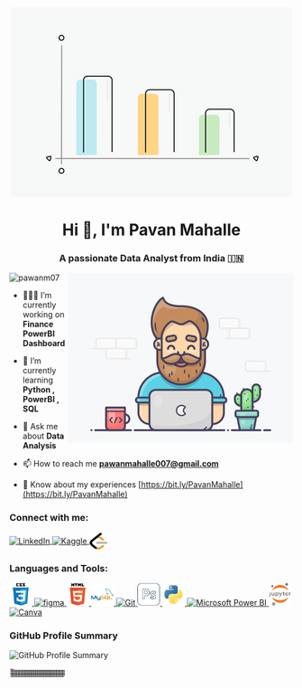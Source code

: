 <p align="center">
  <img src="https://github.com/pawanm07/pawanm07/blob/main/graph.gif" alt="Banner Image" />
</p>
<h1 align="center">Hi 👋, I'm Pavan Mahalle</h1>
<h3 align="center">A passionate Data Analyst from India 🇮🇳</h3>
<img align="right" alt="Coding" width="400" src="https://github.com/pawanm07/pawanm07/blob/main/profile.GIF">
<img src="https://komarev.com/ghpvc/?username=pawanm07&label=Profile%20views&color=0e75b6&style=flat" alt="pawanm07" />
</p>
<p align="center">
  
- 👨🏻‍💻 I’m currently working on **Finance PowerBI Dashboard**

- 🌱 I’m currently learning **Python , PowerBI , SQL**

- 💬 Ask me about **Data Analysis**

- 📫 How to reach me **pawanmahalle007@gmail.com**

- 📄 Know about my experiences [https://bit.ly/PavanMahalle](https://bit.ly/PavanMahalle)


<h3 align="left">Connect with me:</h3>
<p align="left">
<a href="https://www.linkedin.com/in/pavanmahalle/" target="blank">
  <img align="center" src="https://raw.githubusercontent.com/rahuldkjain/github-profile-readme-generator/master/src/images/icons/Social/linked-in-alt.svg" alt="LinkedIn" height="30" width="40" />
</a>
<a href="https://www.kaggle.com/pawanmahalle07" target="blank">
  <img align="center" src="https://raw.githubusercontent.com/rahuldkjain/github-profile-readme-generator/master/src/images/icons/Social/kaggle.svg" alt="Kaggle" height="30" width="40" />
</a>
<a href="https://leetcode.com/u/pawanmahalle007/" target="blank">
  <img align="center" src="https://github.com/pawanm07/pawanm07/blob/main/leetcode.png" alt="LeetCode" height="30" width="32" />
</a>
</p>


<h3 align="left">Languages and Tools:</h3>
<p align="left"> <a href="https://www.w3schools.com/css/" target="_blank" rel="noreferrer"> <img src="https://raw.githubusercontent.com/devicons/devicon/master/icons/css3/css3-original-wordmark.svg" alt="css3" width="40" height="40"/> </a> <a href="https://www.figma.com/" target="_blank" rel="noreferrer"> <img src="https://www.vectorlogo.zone/logos/figma/figma-icon.svg" alt="figma" width="40" height="40"/> </a> <a href="https://www.w3schools.com/html/default.asp" target="_blank" rel="noreferrer"> <img src="https://raw.githubusercontent.com/devicons/devicon/master/icons/html5/html5-original-wordmark.svg" alt="html5" width="40" height="40"/> </a> <a href="https://www.mysql.com/" target="_blank" rel="noreferrer"> <img src="https://raw.githubusercontent.com/devicons/devicon/master/icons/mysql/mysql-original-wordmark.svg" alt="mysql" width="40" height="40"/> </a> <a href="https://git-scm.com/" target="_blank" rel="noreferrer">
    <img src="https://www.vectorlogo.zone/logos/git-scm/git-scm-icon.svg" alt="Git" width="40" height="40"/>
  </a> <a href="https://www.photoshop.com/en" target="_blank" rel="noreferrer"> <img src="https://raw.githubusercontent.com/devicons/devicon/master/icons/photoshop/photoshop-line.svg" alt="photoshop" width="40" height="40"/> </a> <a href="https://www.python.org" target="_blank" rel="noreferrer"> <img src="https://raw.githubusercontent.com/devicons/devicon/master/icons/python/python-original.svg" alt="python" width="40" height="40"/> </a> <a href="https://powerbi.microsoft.com/" target="_blank" rel="noreferrer"> <img src="https://www.vectorlogo.zone/logos/microsoft_powerbi/microsoft_powerbi-icon.svg" alt="Microsoft Power BI" width="40" height="40"/> </a>  </a> <a href="https://jupyter.org/" target="_blank" rel="noreferrer"> <img src="https://raw.githubusercontent.com/devicons/devicon/master/icons/jupyter/jupyter-original-wordmark.svg" alt="Jupyter Notebook" width="40" height="40"/> </a>  <a href="https://www.canva.com/" target="_blank" rel="noreferrer"> <img src="https://www.vectorlogo.zone/logos/canva/canva-icon.svg" alt="Canva" width="40" height="40"/> </a>
</p>

<h3 align="left">GitHub Profile Summary</h3>
<p align="left">
<img src="https://github-profile-summary-cards.vercel.app/api/cards/profile-details?username=pawanm07&theme=dark" alt="GitHub Profile Summary" />
</p>



<!DOCTYPE html>
<html lang="en">
<head>
<meta charset="UTF-8">
<meta name="viewport" content="width=device-width, initial-scale=1.0">
</head>
<body>
    <div style="width: 100px; height: 100px;">
        <img src="https://raw.githubusercontent.com/jaypokale/jaypokale/output/snake.svg" alt="Snake SVG">
    </div>
</body>
</html>
  
